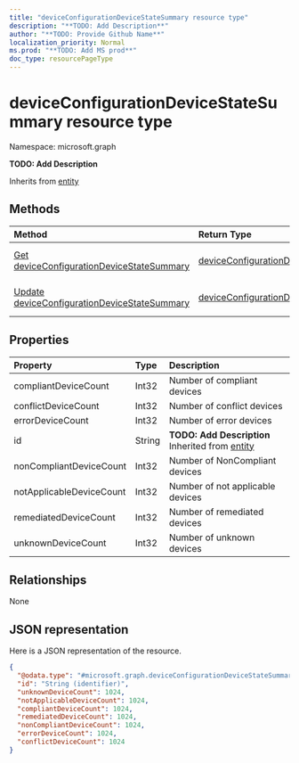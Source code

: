 ```yaml
---
title: "deviceConfigurationDeviceStateSummary resource type"
description: "**TODO: Add Description**"
author: "**TODO: Provide Github Name**"
localization_priority: Normal
ms.prod: "**TODO: Add MS prod**"
doc_type: resourcePageType
---
```


# deviceConfigurationDeviceStateSummary resource type


Namespace: microsoft.graph

**TODO: Add Description**


Inherits from [entity](../resources/entity.md)

## Methods
|Method|Return Type|Description|
|:---|:---|:---|
|[Get deviceConfigurationDeviceStateSummary](../api/deviceconfigurationdevicestatesummary-get.md)|[deviceConfigurationDeviceStateSummary](../resources/deviceconfigurationdevicestatesummary.md)|Read properties and relationships of a [deviceConfigurationDeviceStateSummary](../resources/deviceconfigurationdevicestatesummary.md) object.|
|[Update deviceConfigurationDeviceStateSummary](../api/deviceconfigurationdevicestatesummary-update.md)|[deviceConfigurationDeviceStateSummary](../resources/deviceconfigurationdevicestatesummary.md)|Update the properties of a [deviceConfigurationDeviceStateSummary](../resources/deviceconfigurationdevicestatesummary.md) object.|

## Properties
|Property|Type|Description|
|:---|:---|:---|
|compliantDeviceCount|Int32|Number of compliant devices|
|conflictDeviceCount|Int32|Number of conflict devices|
|errorDeviceCount|Int32|Number of error devices|
|id|String|**TODO: Add Description** Inherited from [entity](../resources/entity.md)|
|nonCompliantDeviceCount|Int32|Number of NonCompliant devices|
|notApplicableDeviceCount|Int32|Number of not applicable devices|
|remediatedDeviceCount|Int32|Number of remediated devices|
|unknownDeviceCount|Int32|Number of unknown devices|

## Relationships
None

## JSON representation
Here is a JSON representation of the resource.
<!-- {
  "blockType": "resource",
  "keyProperty": "id",
  "@odata.type": "microsoft.graph.deviceConfigurationDeviceStateSummary",
  "baseType": "microsoft.graph.entity",
  "openType": false
}
-->
``` json
{
  "@odata.type": "#microsoft.graph.deviceConfigurationDeviceStateSummary",
  "id": "String (identifier)",
  "unknownDeviceCount": 1024,
  "notApplicableDeviceCount": 1024,
  "compliantDeviceCount": 1024,
  "remediatedDeviceCount": 1024,
  "nonCompliantDeviceCount": 1024,
  "errorDeviceCount": 1024,
  "conflictDeviceCount": 1024
}
```


